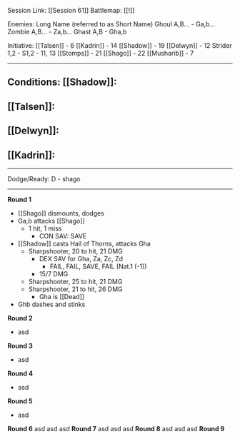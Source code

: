 Session Link:
[[Session 61]]
Battlemap:
[[!]]

Enemies:
Long Name (referred to as Short Name)
Ghoul A,B... - Ga,b...
Zombie A,B... - Za,b...
Ghast A,B - Gha,b

Initiative:
[[Talsen]] - 6
[[Kadrin]] - 14
[[Shadow]] - 19
[[Delwyn]] - 12
Strider 1,2 - S1,2 - 11, 13
[[Stomps]] - 21
[[Shago]] - 22
[[Musharib]] - 7



---
Conditions:
[[Shadow]]:
- 

[[Talsen]]:
- 

[[Delwyn]]:
-

[[Kadrin]]:
- 
---
Dodge/Ready:
D - shago 

---
**Round 1**
- [[Shago]] dismounts, dodges
- Ga,b attacks [[Shago]]
	- 1 hit, 1 miss
		- CON SAV: SAVE
- [[Shadow]] casts Hail of Thorns, attacks Gha
	- Sharpshooter, 20 to hit, 21 DMG
		- DEX SAV for Gha, Za, Zc, Zd
			- FAIL, FAIL, SAVE, FAIL (Nat.1 (-1))
		- 15/7 DMG
	- Sharpshooter, 25 to hit, 21 DMG
	- Sharpshooter, 21 to hit, 26 DMG
		- Gha is [[Dead]]
- Ghb dashes and stinks

**Round 2**
- asd

**Round 3**
- asd

**Round 4**
- asd

**Round 5**
- asd

**Round 6**
asd
asd
asd
**Round 7**
asd
asd
asd
**Round 8**
asd
asd
asd
**Round 9**
